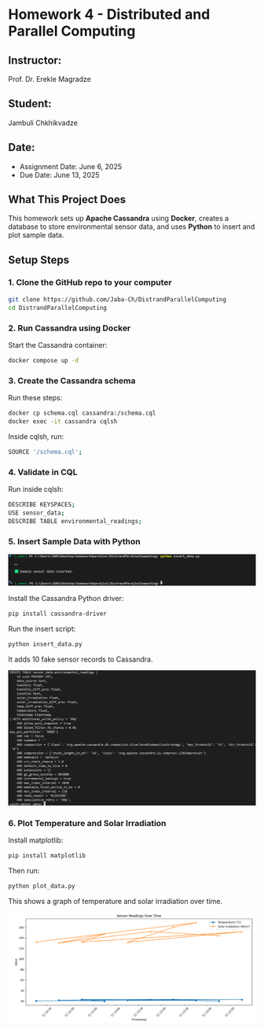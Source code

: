 # Homework 4 - Distributed and Parallel Computing

##  Instructor:
Prof. Dr. Erekle Magradze

##  Student:
Jambuli Chkhikvadze

##  Date:
- Assignment Date: June 6, 2025
- Due Date: June 13, 2025


## What This Project Does

This homework sets up **Apache Cassandra** using **Docker**, creates a database to store environmental sensor data, and uses **Python** to insert and plot sample data.


## Setup Steps 

### 1. Clone the GitHub repo to your computer

```bash
git clone https://github.com/Jaba-Ch/DistrandParallelComputing
cd DistrandParallelComputing
```

### 2. Run Cassandra using Docker

Start the Cassandra container:
```bash
docker compose up -d
```

### 3. Create the Cassandra schema
Run these steps:

```bash
docker cp schema.cql cassandra:/schema.cql
docker exec -it cassandra cqlsh
```
Inside cqlsh, run:

```bash
SOURCE '/schema.cql';
```

### 4. Validate in CQL
Run inside cqlsh:

```bash
DESCRIBE KEYSPACES;
USE sensor_data;
DESCRIBE TABLE environmental_readings;
```

### 5. Insert Sample Data with Python

![Screenshot 1](./HW4pic1.png)

Install the Cassandra Python driver:

```bash
pip install cassandra-driver
```

Run the insert script:

```bash
python insert_data.py
```

It adds 10 fake sensor records to Cassandra.

![Screenshot 1](./HW4pic2.png)

### 6. Plot Temperature and Solar Irradiation
Install matplotlib:

```bash
pip install matplotlib
```

Then run:

```bash
python plot_data.py
```
This shows a graph of temperature and solar irradiation over time.

![Figure 1](./HW4Figure1.png)
